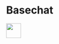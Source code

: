# Basechat
<img src="https://github.com/DaveHudson/basechat/assets/5528035/e10d3724-f24a-404d-97c3-75f3aba52b79" height="40" />
